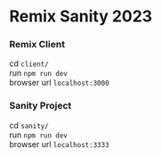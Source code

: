 # Remix Sanity 2023

### Remix Client

cd <code>client/</code><br>
run <code>npm run dev</code><br>
browser url <code>localhost:3000</code><br>

### Sanity Project

cd <code>sanity/</code><br>
run <code>npm run dev</code><br>
browser url <code>localhost:3333</code><br>
